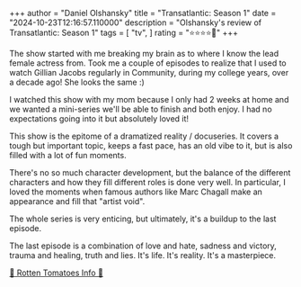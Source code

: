 +++
author = "Daniel Olshansky"
title = "Transatlantic: Season 1"
date = "2024-10-23T12:16:57.110000"
description = "Olshansky's review of Transatlantic: Season 1"
tags = [
    "tv",
]
rating = "⭐⭐⭐⭐🌟"
+++

The show started with me breaking my brain as to where I know the lead female actress
from. Took me a couple of episodes to realize that I used to watch Gillian Jacobs
regularly in Community, during my college years, over a decade ago! She looks the same :)

I watched this show with my mom because I only had 2 weeks at home and we wanted
a mini-series we'll be able to finish and both enjoy. I had no expectations going
into it but absolutely loved it!

This show is the epitome of a dramatized reality / docuseries. It covers a tough
but important topic, keeps a fast pace, has an old vibe to it, but is also filled
with a lot of fun moments.

There's no so much character development, but the balance of the different characters
and how they fill different roles is done very well. In particular, I loved the moments
when famous authors like Marc Chagall make an appearance and fill that "artist void".

The whole series is very enticing, but ultimately, it's a buildup to the last episode.

The last episode is a combination of love and hate, sadness and victory, trauma and
healing, truth and lies. It's life. It's reality. It's a masterpiece.

[🍅 Rotten Tomatoes Info 🍅](https://www.rottentomatoes.com/tv/transatlantic/s01)
